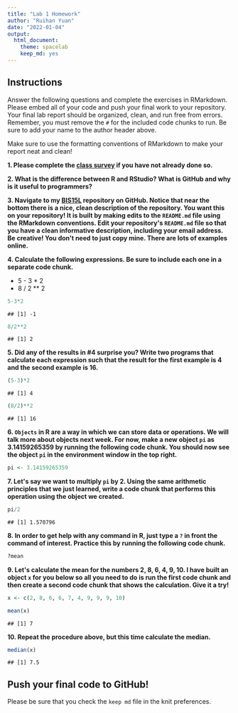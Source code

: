 ```yaml
---
title: "Lab 1 Homework"
author: "Ruihan Yuan"
date: "2022-01-04"
output:
  html_document: 
    theme: spacelab
    keep_md: yes
---
```


## Instructions
Answer the following questions and complete the exercises in RMarkdown. Please embed all of your code and push your final work to your repository. Your final lab report should be organized, clean, and run free from errors. Remember, you must remove the `#` for the included code chunks to run. Be sure to add your name to the author header above.  

Make sure to use the formatting conventions of RMarkdown to make your report neat and clean!  

**1. Please complete the [class survey](https://forms.gle/hh5hmzTZgLYxkP7W9) if you have not already done so.**

**2. What is the difference between R and RStudio? What is GitHub and why is it useful to programmers?**  

**3. Navigate to my [BIS15L](https://github.com/jmledford3115/BIS15LW2022_jledford) repository on GitHub. Notice that near the bottom there is a nice, clean description of the repository. You want this on your repository! It is built by making edits to the `README.md` file using the RMarkdown conventions. Edit your repository's `README.md` file so that you have a clean informative description, including your email address. Be creative! You don't need to just copy mine. There are lots of examples online.**  

**4. Calculate the following expressions. Be sure to include each one in a separate code chunk.**  
  + 5 - 3 * 2  
  + 8 / 2 ** 2  
  

```r
5-3*2
```

```
## [1] -1
```

```r
8/2**2
```

```
## [1] 2
```
  
**5. Did any of the results in #4 surprise you? Write two programs that calculate each expression such that the result for the first example is 4 and the second example is 16.**    

```r
(5-3)*2
```

```
## [1] 4
```

```r
(8/2)**2
```

```
## [1] 16
```

**6. `Objects` in R are a way in which we can store data or operations. We will talk more about objects next week. For now, make a new object `pi` as 3.14159265359 by running the following code chunk. You should now see the object `pi` in the environment window in the top right.**  

```r
pi <- 3.14159265359
```


**7. Let's say we want to multiply `pi` by 2. Using the same arithmetic principles that we just learned, write a code chunk that performs this operation using the object we created.**  

```r
pi/2
```

```
## [1] 1.570796
```

**8. In order to get help with any command in R, just type a `?` in front the command of interest. Practice this by running the following code chunk.**  

```r
?mean
```

**9. Let's calculate the mean for the numbers 2, 8, 6, 4, 9, 10. I have built an object `x` for you below so all you need to do is run the first code chunk and then create a second code chunk that shows the calculation. Give it a try!**  

```r
x <- c(2, 8, 6, 6, 7, 4, 9, 9, 9, 10)
```


```r
mean(x)
```

```
## [1] 7
```

**10. Repeat the procedure above, but this time calculate the median.**  

```r
median(x)
```

```
## [1] 7.5
```
## Push your final code to GitHub!
Please be sure that you check the `keep md` file in the knit preferences.  
